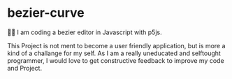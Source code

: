 # bezier-curve
👨‍💻 I am coding a bezier editor in Javascript with p5js. 

This Project is not ment to become a user friendly application, but is more a kind of a challange for my self. As I am a really uneducated and selftought programmer, I would love to get constructive feedback to improve my code and Project. 
